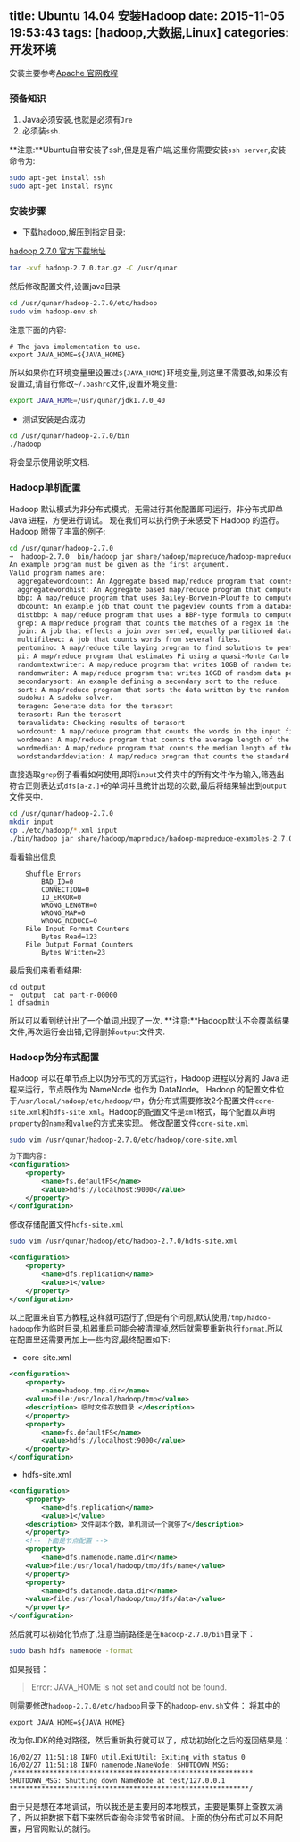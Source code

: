 title: Ubuntu 14.04 安装Hadoop
date: 2015-11-05 19:53:43
tags: [hadoop,大数据,Linux]
categories: 开发环境
---
安装主要参考[Apache 官网教程](http://hadoop.apache.org/docs/stable/hadoop-project-dist/hadoop-common/SingleCluster.html)

### 预备知识
1. Java必须安装,也就是必须有`Jre`
2. 必须装`ssh`.

**注意:**Ubuntu自带安装了ssh,但是是客户端,这里你需要安装`ssh server`,安装命令为:
```bash
sudo apt-get install ssh
sudo apt-get install rsync
```

### 安装步骤

* 下载hadoop,解压到指定目录:

[hadoop 2.7.0 官方下载地址](http://mirror.bit.edu.cn/apache/hadoop/common/hadoop-2.7.0/)
```bash
tar -xvf hadoop-2.7.0.tar.gz -C /usr/qunar
```
 然后修改配置文件,设置java目录
```bash
cd /usr/qunar/hadoop-2.7.0/etc/hadoop
sudo vim hadoop-env.sh
```
 注意下面的内容:
```
# The java implementation to use.
export JAVA_HOME=${JAVA_HOME}
```
 所以如果你在环境变量里设置过`${JAVA_HOME}`环境变量,则这里不需要改,如果没有设置过,请自行修改`~/.bashrc`文件,设置环境变量:
```bash
export JAVA_HOME=/usr/qunar/jdk1.7.0_40
```

* 测试安装是否成功

```bash
cd /usr/qunar/hadoop-2.7.0/bin
./hadoop
```
 将会显示使用说明文档.

### Hadoop单机配置
Hadoop 默认模式为非分布式模式，无需进行其他配置即可运行。非分布式即单 Java 进程，方便进行调试。
现在我们可以执行例子来感受下 Hadoop 的运行。Hadoop 附带了丰富的例子:
```bash
cd /usr/qunar/hadoop-2.7.0
➜  hadoop-2.7.0  bin/hadoop jar share/hadoop/mapreduce/hadoop-mapreduce-examples-2.7.0.jar
An example program must be given as the first argument.
Valid program names are:
  aggregatewordcount: An Aggregate based map/reduce program that counts the words in the input files.
  aggregatewordhist: An Aggregate based map/reduce program that computes the histogram of the words in the input files.
  bbp: A map/reduce program that uses Bailey-Borwein-Plouffe to compute exact digits of Pi.
  dbcount: An example job that count the pageview counts from a database.
  distbbp: A map/reduce program that uses a BBP-type formula to compute exact bits of Pi.
  grep: A map/reduce program that counts the matches of a regex in the input.
  join: A job that effects a join over sorted, equally partitioned datasets
  multifilewc: A job that counts words from several files.
  pentomino: A map/reduce tile laying program to find solutions to pentomino problems.
  pi: A map/reduce program that estimates Pi using a quasi-Monte Carlo method.
  randomtextwriter: A map/reduce program that writes 10GB of random textual data per node.
  randomwriter: A map/reduce program that writes 10GB of random data per node.
  secondarysort: An example defining a secondary sort to the reduce.
  sort: A map/reduce program that sorts the data written by the random writer.
  sudoku: A sudoku solver.
  teragen: Generate data for the terasort
  terasort: Run the terasort
  teravalidate: Checking results of terasort
  wordcount: A map/reduce program that counts the words in the input files.
  wordmean: A map/reduce program that counts the average length of the words in the input files.
  wordmedian: A map/reduce program that counts the median length of the words in the input files.
  wordstandarddeviation: A map/reduce program that counts the standard deviation of the length of the words in the input files.
```
直接选取`grep`例子看看如何使用,即将`input`文件夹中的所有文件作为输入,筛选出符合正则表达式`dfs[a-z.]+`的单词并且统计出现的次数,最后将结果输出到`output`文件夹中.
```bash
cd /usr/qunar/hadoop-2.7.0
mkdir input
cp ./etc/hadoop/*.xml input
./bin/hadoop jar share/hadoop/mapreduce/hadoop-mapreduce-examples-2.7.0.jar grep input output 'dfs[a-z.]+'
```
看看输出信息
```
	Shuffle Errors
		BAD_ID=0
		CONNECTION=0
		IO_ERROR=0
		WRONG_LENGTH=0
		WRONG_MAP=0
		WRONG_REDUCE=0
	File Input Format Counters 
		Bytes Read=123
	File Output Format Counters 
		Bytes Written=23
```
最后我们来看看结果:
```
cd output
➜  output  cat part-r-00000 
1 dfsadmin
```
所以可以看到统计出了一个单词,出现了一次.
**注意:**Hadoop默认不会覆盖结果文件,再次运行会出错,记得删掉`output`文件夹.

### Hadoop伪分布式配置
Hadoop 可以在单节点上以伪分布式的方式运行，Hadoop 进程以分离的 Java 进程来运行，节点既作为 NameNode 也作为 DataNode。
Hadoop 的配置文件位于`/usr/local/hadoop/etc/hadoop/`中，伪分布式需要修改2个配置文件`core-site.xml`和`hdfs-site.xml`。Hadoop的配置文件是`xml`格式，每个配置以声明`property`的`name`和`value`的方式来实现。
修改配置文件`core-site.xml`
```bash
sudo vim /usr/qunar/hadoop-2.7.0/etc/hadoop/core-site.xml
```
```xml
为下面内容:
<configuration>
    <property>
        <name>fs.defaultFS</name>
        <value>hdfs://localhost:9000</value>
    </property>
</configuration>
```
修改存储配置文件`hdfs-site.xml`
```bash
sudo vim /usr/qunar/hadoop/etc/hadoop-2.7.0/hdfs-site.xml
```
```xml
<configuration>
    <property>
        <name>dfs.replication</name>
        <value>1</value>
    </property>
</configuration>
```
以上配置来自官方教程,这样就可运行了,但是有个问题,默认使用`/tmp/hadoo-hadoop`作为临时目录,机器重启可能会被清理掉,然后就需要重新执行`format`.所以在配置里还需要再加上一些内容,最终配置如下:
* core-site.xml

```xml
<configuration>
    <property>
        <name>hadoop.tmp.dir</name>
	<value>file:/usr/local/hadoop/tmp</value>
	<description> 临时文件存放目录 </description>
    </property>
    <property>
        <name>fs.defaultFS</name>
        <value>hdfs://localhost:9000</value>
    </property>
</configuration>
```
* hdfs-site.xml

```xml
<configuration>
    <property>
        <name>dfs.replication</name>
        <value>1</value>
	<description> 文件副本个数，单机测试一个就够了</description>
    </property>
    <!-- 下面是节点配置 -->
    <property>
        <name>dfs.namenode.name.dir</name>
	<value>file:/usr/local/hadoop/tmp/dfs/name</value>
    </property>
    <property>
        <name>dfs.datanode.data.dir</name>
	<value>file:/usr/local/hadoop/tmp/dfs/data</value>
    </property>
</configuration>
```
然后就可以初始化节点了,注意当前路径是在`hadoop-2.7.0/bin`目录下：
```bash
sudo bash hdfs namenode -format
```
如果报错：
> Error: JAVA_HOME is not set and could not be found.

则需要修改`hadoop-2.7.0/etc/hadoop`目录下的`hadoop-env.sh`文件：
将其中的
```shell
export JAVA_HOME=${JAVA_HOME}
```
改为你JDK的绝对路径，然后重新执行就可以了，成功初始化之后的返回结果是：
```
16/02/27 11:51:18 INFO util.ExitUtil: Exiting with status 0
16/02/27 11:51:18 INFO namenode.NameNode: SHUTDOWN_MSG: 
/************************************************************
SHUTDOWN_MSG: Shutting down NameNode at test/127.0.0.1
************************************************************/
```
由于只是想在本地调试，所以我还是主要用的本地模式，主要是集群上查数太满了，所以把数据下载下来然后查询会非常节省时间。上面的伪分布式可以不用配置，用官网默认的就行。
